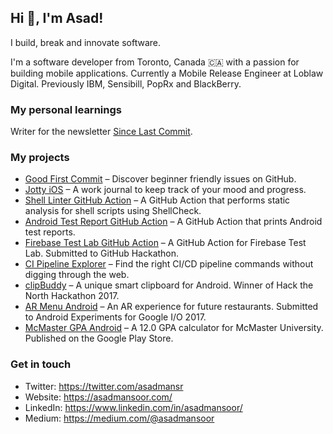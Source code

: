## Hi 👋, I'm Asad!

I build, break and innovate software.

I'm a software developer from Toronto, Canada 🇨🇦 with a passion for building mobile applications. 
Currently a Mobile Release Engineer at Loblaw Digital. 
Previously IBM, Sensibill, PopRx and BlackBerry.

### My personal learnings

Writer for the newsletter [Since Last Commit](https://buttondown.email/since.last.commit).

### My projects
- [Good First Commit](https://goodfirstcommit.com/) – Discover beginner friendly issues on GitHub.
- [Jotty iOS](https://apps.apple.com/ca/app/jotty-work-journal/id1487209299) – A work journal to keep track of your mood and progress.
- [Shell Linter GitHub Action](https://github.com/marketplace/actions/shell-linter) – A GitHub Action that performs static analysis for shell scripts using ShellCheck.
- [Android Test Report GitHub Action](https://github.com/asadmansr/android-test-report-action) – A GitHub Action that prints Android test reports.
- [Firebase Test Lab GitHub Action](https://github.com/asadmansr/Firebase-Test-Lab-Action) – A GitHub Action for Firebase Test Lab. Submitted to GitHub Hackathon.
- [CI Pipeline Explorer](https://pipeline-explorer.netlify.app/) – Find the right CI/CD pipeline commands without digging through the web.
- [clipBuddy](https://github.com/kumailn/clipBuddy) – A unique smart clipboard for Android. Winner of Hack the North Hackathon 2017.
- [AR Menu Android](https://play.google.com/store/apps/details?id=com.PulsarLabs.ARMenu&hl=en&pli=1) – An AR experience for future restaurants. Submitted to Android Experiments for Google I/O 2017.
- [McMaster GPA Android](https://play.google.com/store/apps/details?id=com.asadmansoor.mcmastergpa&hl=en) – A 12.0 GPA calculator for McMaster University. Published on the Google Play Store.

### Get in touch
- Twitter: https://twitter.com/asadmansr
- Website: https://asadmansoor.com/
- LinkedIn: https://www.linkedin.com/in/asadmansoor/
- Medium: https://medium.com/@asadmansoor
